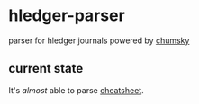 # hledger-parser

parser for hledger journals powered by [chumsky][]

## current state

It's _almost_ able to parse [cheatsheet][].

[chumsky]: https://github.com/zesterer/chumsky
[cheatsheet]: ./examples/fixture/cheatsheet.journal
